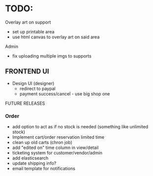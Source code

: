# TODO:
Overlay art on support
- set up printable area
- use html canvas to overlay art on said area

Admin
- fix uploading multiple imgs to supports


## FRONTEND UI
- Design UI (designer)
    - redirect to paypal
    - payment success/cancel - use big shop one

FUTURE RELEASES

### Order
- add option to act as if no stock is needed (something like unlimited stock)
- Implement cart/order reservation limited time
- clean up old carts (chron job)
- add "edited on" time column in view/detail
- ticketing system for customer/vendor/admin
- add elasticsearch
- update shipping info?
- email template for notifications


